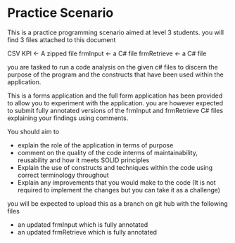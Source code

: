 # Practice Scenario 

This is a practice programming scenario aimed at level 3 students. you will find 3 files attached to this document 

CSV KPI <- A zipped file 
frmInput <- a C# file 
frmRetrieve <- a C# file 


you are tasked to run a code analysis on the given c# files to discern the purpose of the program and the constructs
that have been used within the application. 

This is a forms application and the full form application has been provided to allow you to experiment with the application. 
you are however expected to submit fully annotated versions of the frmInput and frmRetrieve C# files explaining your findings
using comments. 

You should aim to
- explain the role of the application in terms of purpose
- comment on the quality of the code interms of maintainability, reusability and how it meets SOLID principles 
- Explain the use of constructs and techniques within the code using correct terminology throughout
- Explain any improvements that you would make to the code (It is not required to implement the changes but you can take it as a challenge)

you will be expected to upload this as a branch on git hub with the following files 
- an updated frmInput which is fully annotated 
- an updated frmRetrieve which is fully annotated 
